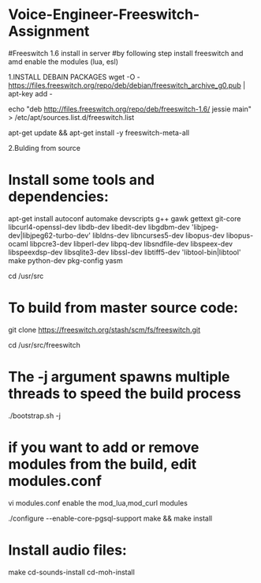 # Voice-Engineer-Freeswitch-Assignment
#Freeswitch 1.6 install in server
#by following step install freeswitch and amd enable the modules (lua, esl)

1.INSTALL DEBAIN PACKAGES
wget -O - https://files.freeswitch.org/repo/deb/debian/freeswitch_archive_g0.pub | apt-key add -
 
echo "deb http://files.freeswitch.org/repo/deb/freeswitch-1.6/ jessie main" > /etc/apt/sources.list.d/freeswitch.list

apt-get update && apt-get install -y freeswitch-meta-all

2.Bulding from source

# Install some tools and dependencies:
apt-get install autoconf automake devscripts g++ gawk gettext git-core libcurl4-openssl-dev
libdb-dev libedit-dev libgdbm-dev 'libjpeg-dev|libjpeg62-turbo-dev' libldns-dev
libncurses5-dev libopus-dev libopus-ocaml libpcre3-dev libperl-dev libpq-dev libsndfile-dev
libspeex-dev libspeexdsp-dev libsqlite3-dev libssl-dev libtiff5-dev 'libtool-bin|libtool'
make python-dev pkg-config yasm

cd /usr/src
  
# To build from master source code:
git clone https://freeswitch.org/stash/scm/fs/freeswitch.git
 
cd /usr/src/freeswitch

# The -j argument spawns multiple threads to speed the build process 
./bootstrap.sh -j

# if you want to add or remove modules from the build, edit modules.conf
vi modules.conf
enable the mod_lua,mod_curl modules

./configure --enable-core-pgsql-support
make && make install
 
# Install audio files:
make cd-sounds-install cd-moh-install


